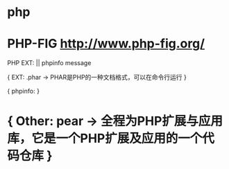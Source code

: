 php
=======
PHP-FIG
http://www.php-fig.org/
=======


PHP EXT:	|| phpinfo message

{
	EXT:
	.phar -> PHAR是PHP的一种文档格式，可以在命令行运行
}

{
	phpinfo:
}

{
	Other:
	pear -> 全程为PHP扩展与应用库，它是一个PHP扩展及应用的一个代码仓库
}
=======
